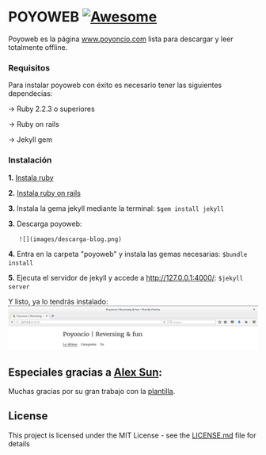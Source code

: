 

# POYOWEB [![Awesome](https://cdn.rawgit.com/sindresorhus/awesome/d7305f38d29fed78fa85652e3a63e154dd8e8829/media/badge.svg)](https://github.com/sindresorhus/awesome)

Poyoweb es la página www.poyoncio.com lista para descargar y leer totalmente offline. 

### Requisitos 

Para instalar poyoweb con éxito es necesario tener las siguientes dependecias:
    
-> Ruby 2.2.3 o superiores
    
-> Ruby on rails 
    
-> Jekyll gem 


### Instalación

  **1.** [Instala ruby](https://www.ruby-lang.org/es/documentation/installation/)  
  
  
  **2.** [Instala ruby on rails](http://www.rubyonrails.org.es/instala.html)
  
  
  **3.** Instala la gema jekyll mediante la terminal:
      ```
      $gem install jekyll
      ``` 
  
  
  **3.** Descarga poyoweb:
       
       ![](images/descarga-blog.png)
  
  
  
  **4.** Entra en la carpeta "poyoweb" y instala las gemas necesarias:
      ```
      $bundle install
      ``` 
  
  
  
  **5.** Ejecuta el servidor de jekyll y accede a  http://127.0.0.1:4000/: 
      ```
      $jekyll server 
      ```
      
      
Y listo, ya lo tendrás instalado:
![](images/captura-local.png)


## Especiales gracias a [Alex Sun](https://github.com/syaning):

Muchas gracias por su gran trabajo con la [plantilla](https://github.com/syaning/vida).



## License

This project is licensed under the MIT License - see the [LICENSE.md](LICENSE.md) file for details

